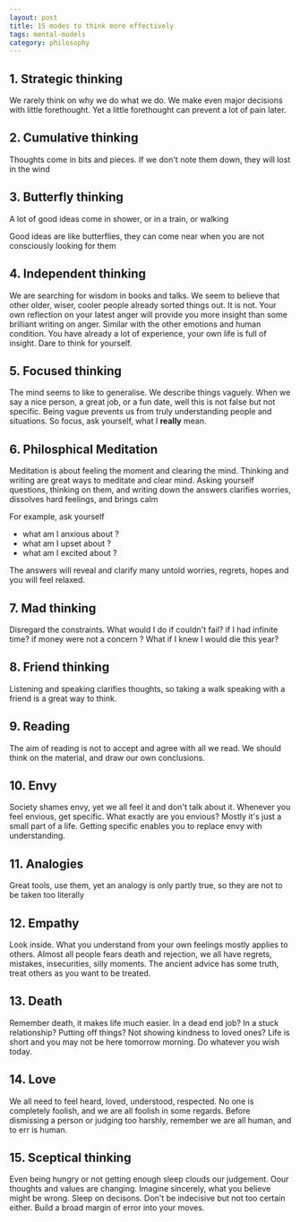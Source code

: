 ```yaml
---
layout: post
title: 15 modes to think more effectively 
tags: mental-models
category: philosophy 
--- 
```


## 1. Strategic thinking

We rarely think on why we do what we do. We make even major decisions with little forethought. Yet a little forethought can prevent a lot of pain later. 

## 2. Cumulative thinking

Thoughts come in bits and pieces. If we don't note them down, they will lost in the wind

## 3. Butterfly thinking

A lot of good ideas come in shower, or in a train, or walking

Good ideas are like butterflies, they can come near when you are not consciously looking for them 

## 4. Independent thinking

We are searching for wisdom in books and talks. We seem to believe that other older, wiser, cooler people already sorted things out. It is not. Your own reflection on your latest anger will provide you more insight than some brilliant writing on anger.  Similar with the other emotions and human condition. You have already a lot of experience, your own life is full of insight. Dare to think for yourself. 

## 5. Focused thinking 

The mind seems to like to generalise. We describe things vaguely. When we say a nice person, a great job, or a fun date, well this is not false but not specific. Being vague prevents us from truly understanding people and situations. So focus, ask yourself, what I **really** mean.

## 6. Philosphical Meditation 

Meditation is about feeling the moment and clearing the mind. Thinking and writing are great ways to meditate and clear mind. Asking yourself questions, thinking on them, and writing down the answers clarifies worries, dissolves hard feelings, and brings calm 

For example, ask yourself 

* what am I anxious about ? 
* what am I upset about ? 
* what am I excited about ? 

The answers will reveal and clarify many untold worries, regrets, hopes and you will feel relaxed. 

## 7. Mad thinking 

Disregard the constraints. What would I do if couldn't fail? if I had infinite time? if money were not a concern ? What if I knew I would die this year? 

## 8. Friend thinking 

Listening and speaking clarifies thoughts, so taking a walk speaking with a friend is a great way to think. 

## 9. Reading 

The aim of reading is not to accept and agree with all we read. We should think on the material, and draw our own conclusions.

## 10. Envy

Society shames envy, yet we all feel it and don't talk about it. Whenever you feel envious, get specific. What exactly are you envious? Mostly it's just a small part of a life. Getting specific enables you to replace envy with understanding. 

## 11. Analogies

Great tools, use them, yet an analogy is only partly true, so they are not to be taken too literally 

## 12. Empathy 

Look inside. What you understand from your own feelings mostly applies to others. Almost all people fears death and rejection, we all have regrets, mistakes, insecurities, silly moments. The ancient advice has some truth, treat others as you want to be treated. 

## 13. Death

 Remember death, it makes life much easier. In a dead end job? In a stuck relationship? Putting off things? Not showing kindness to loved ones? Life is short and you may not be here tomorrow morning. Do whatever you wish today.

## 14. Love 

We all need to feel heard, loved, understood, respected. No one is completely foolish, and we are all foolish in some regards. Before dismissing a person or judging too harshly, remember we are all human, and to err is human. 


## 15. Sceptical thinking 

Even being hungry or not getting enough sleep clouds our judgement. Oour thoughts and values are changing. Imagine sincerely, what you believe might be wrong. Sleep on decisons. Don't be indecisive but not too certain either. Build a broad margin of error into your moves. 




